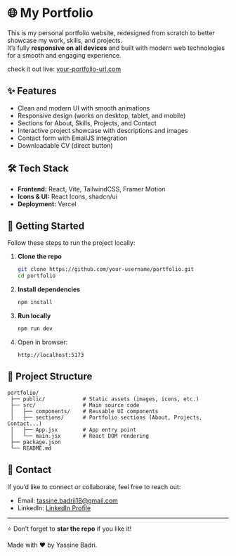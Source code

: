 # 🌐 My Portfolio

This is my personal portfolio website, redesigned from scratch to better showcase my work, skills, and projects.  
It’s fully **responsive on all devices** and built with modern web technologies for a smooth and engaging experience.  

check it out live: [your-portfolio-url.com](https://yassine-badri.vercel.app/)

## ✨ Features

- Clean and modern UI with smooth animations
- Responsive design (works on desktop, tablet, and mobile)
- Sections for About, Skills, Projects, and Contact
- Interactive project showcase with descriptions and images
- Contact form with EmailJS integration
- Downloadable CV (direct button)


## 🛠 Tech Stack

- **Frontend:** React, Vite, TailwindCSS, Framer Motion  
- **Icons & UI:** React Icons, shadcn/ui  
- **Deployment:** Vercel 


## 🚀 Getting Started

Follow these steps to run the project locally:

1. **Clone the repo**
   ```bash
   git clone https://github.com/your-username/portfolio.git
   cd portfolio
   ```

2. **Install dependencies**
   ```bash
   npm install
   ```

3. **Run locally**
   ```bash
   npm run dev
   ```

4. Open in browser:  
   ```
   http://localhost:5173
   ```


## 📂 Project Structure
```
portfolio/
 ├── public/            # Static assets (images, icons, etc.)
 ├── src/               # Main source code
 │   ├── components/    # Reusable UI components
 │   ├── sections/      # Portfolio sections (About, Projects, Contact...)
 │   ├── App.jsx        # App entry point
 │   └── main.jsx       # React DOM rendering
 ├── package.json
 └── README.md
```


## 📧 Contact

If you’d like to connect or collaborate, feel free to reach out:  
- Email: tassine.badrii18@gmail.com  
- LinkedIn: [LinkedIn Profile](https://www.linkedin.com/in/yassine-badri-0279a7342/)  

---

⭐ Don’t forget to **star the repo** if you like it!

Made with ❤️ by Yassine Badri.
